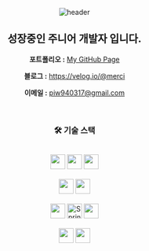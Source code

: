 
<div align=center>
  
![header](https://capsule-render.vercel.app/api?type=waving&color=0:feac5e,50:c779d0,100:4bc0c8&text=InWoo%20Park&fontAlign=25&fontAlignY=32&height=150&fontSize=50&fontColor=ffffff)
  
  
## 성장중인 주니어 개발자 입니다.


**포트폴리오 :**  [My GitHub Page](https://clean17.github.io/)

**블로그 :** <a href="https://velog.io/@merci">https://velog.io/@merci</a>

**이메일 :** piw940317@gmail.com

<br />

### **🛠 기술 스택**

<br />

  <img src="https://img.shields.io/badge/java-007396?style=for-the-badge&logo=java&logoColor=white" height="30" > 
  <img src="https://img.shields.io/badge/Dart-0175C2?style=for-the-badge&logo=dart&logoColor=white" height="30"> 
  <img src="https://img.shields.io/badge/javascript-F7DF1E?style=for-the-badge&logo=javascript&logoColor=black" height="30"> 
   <br><br>
  
   <img src="https://img.shields.io/badge/Spring_Boot-6DB33F?style=for-the-badge&logo=spring&logoColor=white" height="30"> 
  <img src="https://img.shields.io/badge/flutter-02569B?style=for-the-badge&logo=flutter&logoColor=white" height="30">
  <br><br>

  <img src="https://img.shields.io/badge/mysql-4479A1?style=for-the-badge&logo=mysql&logoColor=white" height="30"> 
  <img src="https://img.shields.io/badge/Spring%20Data%20JPA-6DB33F?style=for-the-badge&logo=spring&logoColor=white" alt="Spring Data JPA" height="30">
    <img src="https://img.shields.io/badge/jquery-0769AD?style=for-the-badge&logo=jquery&logoColor=white" height="30">
  <br><br>
      
  <img src="https://img.shields.io/badge/AWS-232F3E?style=for-the-badge&logo=amazon-aws&logoColor=white" height="30"> 
   <img src="https://img.shields.io/badge/JUnit5-25A162?style=for-the-badge&logo=junit5&logoColor=white" height="30">
  <br>
  
</div>
